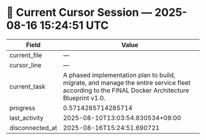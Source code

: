 # 📝 Current Cursor Session — 2025-08-16 15:24:51 UTC

| Field | Value |
|-------|-------|
| current_file | — |
| cursor_line | — |
| current_task | A phased implementation plan to build, migrate, and manage the entire service fleet according to the FINAL Docker Architecture Blueprint v1.0. |
| progress | 0.5714285714285714 |
| last_activity | 2025-08-10T13:03:54.830534+08:00 |
| disconnected_at | 2025-08-16T15:24:51.690721 |
